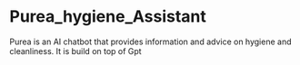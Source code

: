 # Purea_hygiene_Assistant
Purea is an AI chatbot that provides information and advice on hygiene and cleanliness. It is build on top of Gpt
